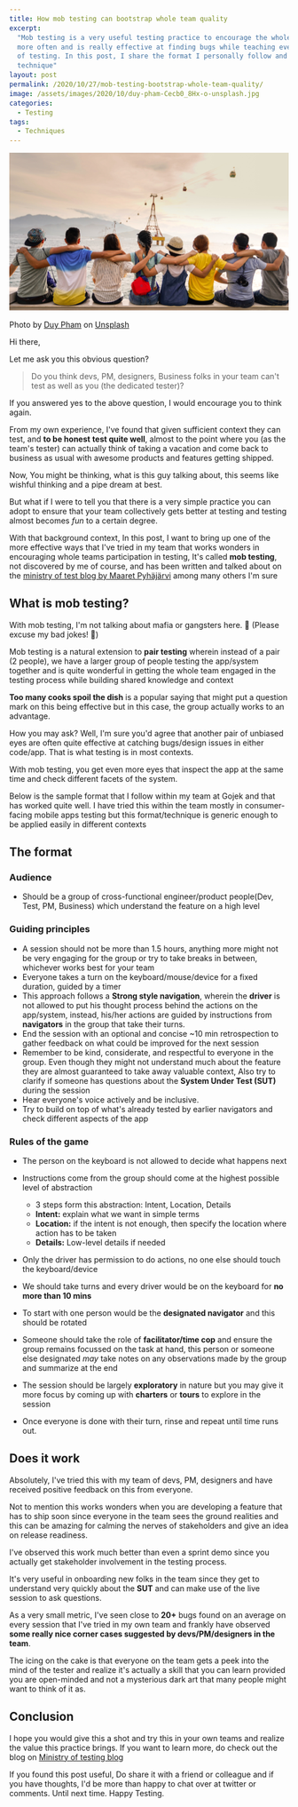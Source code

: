 ```yaml
---
title: How mob testing can bootstrap whole team quality
excerpt:
  "Mob testing is a very useful testing practice to encourage the whole team to test together and
  more often and is really effective at finding bugs while teaching everyone about the wonderful art
  of testing. In this post, I share the format I personally follow and my observations about this
  technique"
layout: post
permalink: /2020/10/27/mob-testing-bootstrap-whole-team-quality/
image: /assets/images/2020/10/duy-pham-Cecb0_8Hx-o-unsplash.jpg
categories:
  - Testing
tags:
  - Techniques
---
```


![Friends sitting together](/assets/images/2020/10/duy-pham-Cecb0_8Hx-o-unsplash.jpg)

<span>Photo by
<a href="https://unsplash.com/@miinyuii?utm_source=unsplash&amp;utm_medium=referral&amp;utm_content=creditCopyText">Duy
Pham</a> on
<a href="https://unsplash.com/s/photos/group?utm_source=unsplash&amp;utm_medium=referral&amp;utm_content=creditCopyText">Unsplash</a></span>

Hi there,

Let me ask you this obvious question?

> Do you think devs, PM, designers, Business folks in your team can't test as well as you (the
> dedicated tester)?

If you answered yes to the above question, I would encourage you to think again.

From my own experience, I've found that given sufficient context they can test, and **to be honest**
**test quite well**, almost to the point where you (as the team's tester) can actually think of
taking a vacation and come back to business as usual with awesome products and features getting
shipped.

Now, You might be thinking, what is this guy talking about, this seems like wishful thinking and a
pipe dream at best.

But what if I were to tell you that there is a very simple practice you can adopt to ensure that
your team collectively gets better at testing and testing almost becomes _fun_ to a certain degree.

With that background context, In this post, I want to bring up one of the more effective ways that
I've tried in my team that works wonders in encouraging whole teams participation in testing, It's
called **mob testing**, not discovered by me of course, and has been written and talked about on the
[ministry of test blog by Maaret Pyhäjärvi](https://www.ministryoftesting.com/dojo/lessons/mob-testing-an-introduction-experience-report)
among many others I'm sure

## What is mob testing?

With mob testing, I'm not talking about mafia or gangsters here. 🔫 (Please excuse my bad jokes! 🙏)

Mob testing is a natural extension to **pair testing** wherein instead of a pair (2 people), we have
a larger group of people testing the app/system together and is quite wonderful in getting the whole
team engaged in the testing process while building shared knowledge and context

**Too many cooks spoil the dish** is a popular saying that might put a question mark on this being
effective but in this case, the group actually works to an advantage.

How you may ask? Well, I'm sure you'd agree that another pair of unbiased eyes are often quite
effective at catching bugs/design issues in either code/app. That is what testing is in most
contexts.

With mob testing, you get even more eyes that inspect the app at the same time and check different
facets of the system.

Below is the sample format that I follow within my team at Gojek and that has worked quite well. I
have tried this within the team mostly in consumer-facing mobile apps testing but this
format/technique is generic enough to be applied easily in different contexts

## The format

### Audience

- Should be a group of cross-functional engineer/product people(Dev, Test, PM, Business) which
  understand the feature on a high level

### Guiding principles

- A session should not be more than 1.5 hours, anything more might not be very engaging for the
  group or try to take breaks in between, whichever works best for your team
- Everyone takes a turn on the keyboard/mouse/device for a fixed duration, guided by a timer
- This approach follows a **Strong style navigation**, wherein the **driver** is not allowed to put
  his thought process behind the actions on the app/system, instead, his/her actions are guided by
  instructions from **navigators** in the group that take their turns.
- End the session with an optional and concise ~10 min retrospection to gather feedback on what
  could be improved for the next session
- Remember to be kind, considerate, and respectful to everyone in the group. Even though they might
  not understand much about the feature they are almost guaranteed to take away valuable context,
  Also try to clarify if someone has questions about the **System Under Test (SUT)** during the
  session
- Hear everyone's voice actively and be inclusive.
- Try to build on top of what's already tested by earlier navigators and check different aspects of
  the app

### Rules of the game

- The person on the keyboard is not allowed to decide what happens next
- Instructions come from the group should come at the highest possible level of abstraction

  - 3 steps form this abstraction: Intent, Location, Details
  - **Intent:** explain what we want in simple terms
  - **Location:** if the intent is not enough, then specify the location where action has to be
    taken
  - **Details:** Low-level details if needed

- Only the driver has permission to do actions, no one else should touch the keyboard/device
- We should take turns and every driver would be on the keyboard for **no more than 10 mins**
- To start with one person would be the **designated navigator** and this should be rotated
- Someone should take the role of **facilitator/time cop** and ensure the group remains focussed on
  the task at hand, this person or someone else designated _may_ take notes on any observations made
  by the group and summarize at the end
- The session should be largely **exploratory** in nature but you may give it more focus by coming
  up with **charters** or **tours** to explore in the session
- Once everyone is done with their turn, rinse and repeat until time runs out.

## Does it work

Absolutely, I've tried this with my team of devs, PM, designers and have received positive feedback
on this from everyone.

Not to mention this works wonders when you are developing a feature that has to ship soon since
everyone in the team sees the ground realities and this can be amazing for calming the nerves of
stakeholders and give an idea on release readiness.

I've observed this work much better than even a sprint demo since you actually get stakeholder
involvement in the testing process.

It's very useful in onboarding new folks in the team since they get to understand very quickly about
the **SUT** and can make use of the live session to ask questions.

As a very small metric, I've seen close to **20+** bugs found on an average on every session that
I've tried in my own team and frankly have observed **some really nice corner cases suggested by
devs/PM/designers in the team**.

The icing on the cake is that everyone on the team gets a peek into the mind of the tester and
realize it's actually a skill that you can learn provided you are open-minded and not a mysterious
dark art that many people might want to think of it as.

## Conclusion

I hope you would give this a shot and try this in your own teams and realize the value this practice
brings. If you want to learn more, do check out the blog on
[Ministry of testing blog](https://www.ministryoftesting.com/dojo/lessons/mob-testing-an-introduction-experience-report)

If you found this post useful, Do share it with a friend or colleague and if you have thoughts, I'd
be more than happy to chat over at twitter or comments. Until next time. Happy Testing.
